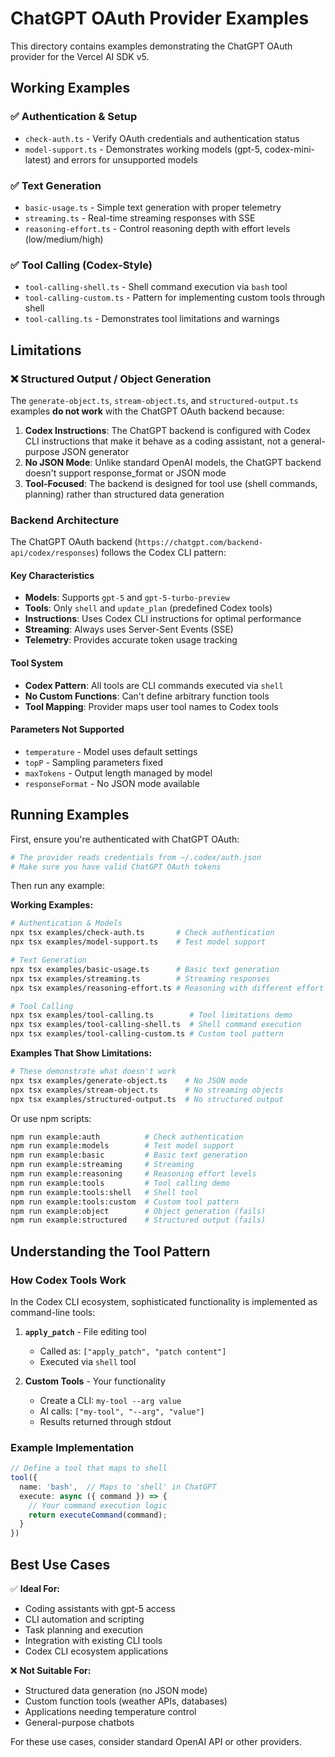 # ChatGPT OAuth Provider Examples

This directory contains examples demonstrating the ChatGPT OAuth provider for the Vercel AI SDK v5.

## Working Examples

### ✅ Authentication & Setup
- `check-auth.ts` - Verify OAuth credentials and authentication status
- `model-support.ts` - Demonstrates working models (gpt-5, codex-mini-latest) and errors for unsupported models

### ✅ Text Generation
- `basic-usage.ts` - Simple text generation with proper telemetry
- `streaming.ts` - Real-time streaming responses with SSE
- `reasoning-effort.ts` - Control reasoning depth with effort levels (low/medium/high)

### ✅ Tool Calling (Codex-Style)
- `tool-calling-shell.ts` - Shell command execution via `bash` tool
- `tool-calling-custom.ts` - Pattern for implementing custom tools through shell
- `tool-calling.ts` - Demonstrates tool limitations and warnings

## Limitations

### ❌ Structured Output / Object Generation
The `generate-object.ts`, `stream-object.ts`, and `structured-output.ts` examples **do not work** with the ChatGPT OAuth backend because:

1. **Codex Instructions**: The ChatGPT backend is configured with Codex CLI instructions that make it behave as a coding assistant, not a general-purpose JSON generator
2. **No JSON Mode**: Unlike standard OpenAI models, the ChatGPT backend doesn't support response_format or JSON mode
3. **Tool-Focused**: The backend is designed for tool use (shell commands, planning) rather than structured data generation

### Backend Architecture

The ChatGPT OAuth backend (`https://chatgpt.com/backend-api/codex/responses`) follows the Codex CLI pattern:

#### Key Characteristics
- **Models**: Supports `gpt-5` and `gpt-5-turbo-preview`
- **Tools**: Only `shell` and `update_plan` (predefined Codex tools)
- **Instructions**: Uses Codex CLI instructions for optimal performance
- **Streaming**: Always uses Server-Sent Events (SSE)
- **Telemetry**: Provides accurate token usage tracking

#### Tool System
- **Codex Pattern**: All tools are CLI commands executed via `shell`
- **No Custom Functions**: Can't define arbitrary function tools
- **Tool Mapping**: Provider maps user tool names to Codex tools

#### Parameters Not Supported
- `temperature` - Model uses default settings
- `topP` - Sampling parameters fixed
- `maxTokens` - Output length managed by model
- `responseFormat` - No JSON mode available

## Running Examples

First, ensure you're authenticated with ChatGPT OAuth:
```bash
# The provider reads credentials from ~/.codex/auth.json
# Make sure you have valid ChatGPT OAuth tokens
```

Then run any example:

**Working Examples:**
```bash
# Authentication & Models
npx tsx examples/check-auth.ts       # Check authentication
npx tsx examples/model-support.ts    # Test model support

# Text Generation
npx tsx examples/basic-usage.ts      # Basic text generation
npx tsx examples/streaming.ts        # Streaming responses
npx tsx examples/reasoning-effort.ts # Reasoning with different effort levels

# Tool Calling
npx tsx examples/tool-calling.ts        # Tool limitations demo
npx tsx examples/tool-calling-shell.ts  # Shell command execution
npx tsx examples/tool-calling-custom.ts # Custom tool pattern
```

**Examples That Show Limitations:**
```bash
# These demonstrate what doesn't work
npx tsx examples/generate-object.ts    # No JSON mode
npx tsx examples/stream-object.ts      # No streaming objects
npx tsx examples/structured-output.ts  # No structured output
```

Or use npm scripts:
```bash
npm run example:auth          # Check authentication
npm run example:models        # Test model support
npm run example:basic         # Basic text generation
npm run example:streaming     # Streaming
npm run example:reasoning     # Reasoning effort levels
npm run example:tools         # Tool calling demo
npm run example:tools:shell   # Shell tool
npm run example:tools:custom  # Custom tool pattern
npm run example:object        # Object generation (fails)
npm run example:structured    # Structured output (fails)
```

## Understanding the Tool Pattern

### How Codex Tools Work

In the Codex CLI ecosystem, sophisticated functionality is implemented as command-line tools:

1. **`apply_patch`** - File editing tool
   - Called as: `["apply_patch", "patch content"]`
   - Executed via `shell` tool

2. **Custom Tools** - Your functionality
   - Create a CLI: `my-tool --arg value`
   - AI calls: `["my-tool", "--arg", "value"]`
   - Results returned through stdout

### Example Implementation

```typescript
// Define a tool that maps to shell
tool({
  name: 'bash',  // Maps to 'shell' in ChatGPT
  execute: async ({ command }) => {
    // Your command execution logic
    return executeCommand(command);
  }
})
```

## Best Use Cases

✅ **Ideal For:**
- Coding assistants with gpt-5 access
- CLI automation and scripting
- Task planning and execution
- Integration with existing CLI tools
- Codex CLI ecosystem applications

❌ **Not Suitable For:**
- Structured data generation (no JSON mode)
- Custom function tools (weather APIs, databases)
- Applications needing temperature control
- General-purpose chatbots

For these use cases, consider standard OpenAI API or other providers.